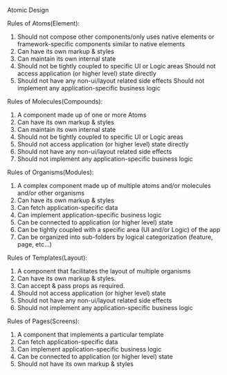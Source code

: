 
Atomic Design

Rules of Atoms(Element):

1.  Should not compose other components/only uses native elements or framework-specific components similar to native elements
2.  Can have its own markup & styles
3.  Can maintain its own internal state
4.  Should not be tightly coupled to specific UI or Logic areas
    Should not access application (or higher level) state directly
5.  Should not have any non-ui/layout related side effects
    Should not implement any application-specific business logic

Rules of Molecules(Compounds):

1. A component made up of one or more Atoms
2. Can have its own markup & styles
3. Can maintain its own internal state
4. Should not be tightly coupled to specific UI or Logic areas
5. Should not access application (or higher level) state directly
6. Should not have any non-ui/layout related side effects
7. Should not implement any application-specific business logic

Rules of Organisms(Modules):

1. A complex component made up of multiple atoms and/or molecules and/or other organisms
2. Can have its own markup & styles
3. Can fetch application-specific data
4. Can implement application-specific business logic
5. Can be connected to application (or higher level) state
6. Can be tightly coupled with a specific area (UI and/or Logic) of the app
7. Can be organized into sub-folders by logical categorization (feature, page, etc...)

Rules of Templates(Layout):

1. A component that facilitates the layout of multiple organisms
2. Can have its own markup & styles.
3. Can accept & pass props as required.
4. Should not access application (or higher level) state
5. Should not have any non-ui/layout related side effects
6. Should not implement any application-specific business logic

Rules of Pages(Screens):

1. A component that implements a particular template
2. Can fetch application-specific data
3. Can implement application-specific business logic
4. Can be connected to application (or higher level) state
5. Should not have its own markup & styles
